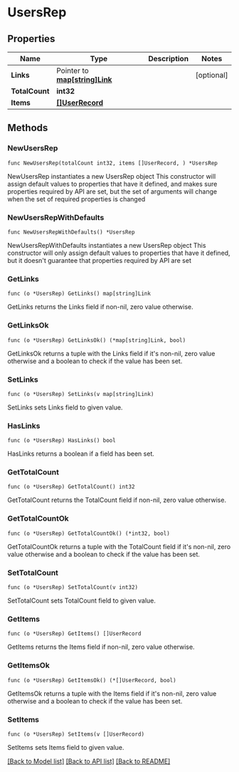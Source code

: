 # UsersRep

## Properties

Name | Type | Description | Notes
------------ | ------------- | ------------- | -------------
**Links** | Pointer to [**map[string]Link**](Link.md) |  | [optional] 
**TotalCount** | **int32** |  | 
**Items** | [**[]UserRecord**](UserRecord.md) |  | 

## Methods

### NewUsersRep

`func NewUsersRep(totalCount int32, items []UserRecord, ) *UsersRep`

NewUsersRep instantiates a new UsersRep object
This constructor will assign default values to properties that have it defined,
and makes sure properties required by API are set, but the set of arguments
will change when the set of required properties is changed

### NewUsersRepWithDefaults

`func NewUsersRepWithDefaults() *UsersRep`

NewUsersRepWithDefaults instantiates a new UsersRep object
This constructor will only assign default values to properties that have it defined,
but it doesn't guarantee that properties required by API are set

### GetLinks

`func (o *UsersRep) GetLinks() map[string]Link`

GetLinks returns the Links field if non-nil, zero value otherwise.

### GetLinksOk

`func (o *UsersRep) GetLinksOk() (*map[string]Link, bool)`

GetLinksOk returns a tuple with the Links field if it's non-nil, zero value otherwise
and a boolean to check if the value has been set.

### SetLinks

`func (o *UsersRep) SetLinks(v map[string]Link)`

SetLinks sets Links field to given value.

### HasLinks

`func (o *UsersRep) HasLinks() bool`

HasLinks returns a boolean if a field has been set.

### GetTotalCount

`func (o *UsersRep) GetTotalCount() int32`

GetTotalCount returns the TotalCount field if non-nil, zero value otherwise.

### GetTotalCountOk

`func (o *UsersRep) GetTotalCountOk() (*int32, bool)`

GetTotalCountOk returns a tuple with the TotalCount field if it's non-nil, zero value otherwise
and a boolean to check if the value has been set.

### SetTotalCount

`func (o *UsersRep) SetTotalCount(v int32)`

SetTotalCount sets TotalCount field to given value.


### GetItems

`func (o *UsersRep) GetItems() []UserRecord`

GetItems returns the Items field if non-nil, zero value otherwise.

### GetItemsOk

`func (o *UsersRep) GetItemsOk() (*[]UserRecord, bool)`

GetItemsOk returns a tuple with the Items field if it's non-nil, zero value otherwise
and a boolean to check if the value has been set.

### SetItems

`func (o *UsersRep) SetItems(v []UserRecord)`

SetItems sets Items field to given value.



[[Back to Model list]](../README.md#documentation-for-models) [[Back to API list]](../README.md#documentation-for-api-endpoints) [[Back to README]](../README.md)



